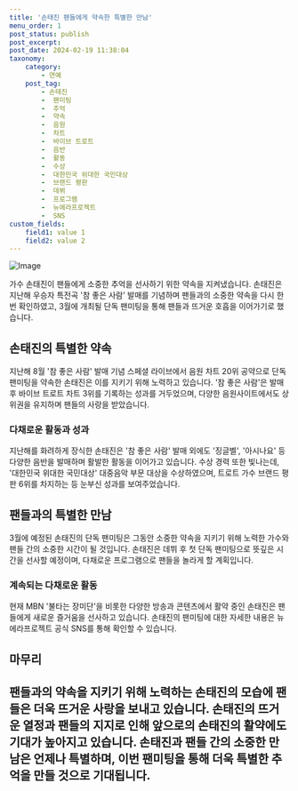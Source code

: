 ```yaml
---
title: '손태진 팬들에게 약속한 특별한 만남'
menu_order: 1
post_status: publish
post_excerpt: 
post_date: 2024-02-19 11:38:04
taxonomy:
    category:
        - 연예
    post_tag:
        - 손태진
        -  팬미팅
        -  추억
        -  약속
        -  음원
        -  차트
        -  바이브 트로트
        -  음반
        -  활동
        -  수상
        -  대한민국 위대한 국민대상
        -  브랜드 평판
        -  데뷔
        -  프로그램
        -  뉴에라프로젝트
        -  SNS
custom_fields:
    field1: value 1
    field2: value 2
---
```


![Image](https://ssl.pstatic.net/mimgnews/image/312/2024/02/13/0000648791_001_20240213073301327.jpg?type=w540)

가수 손태진이 팬들에게 소중한 추억을 선사하기 위한 약속을 지켜냈습니다. 손태진은 지난해 우승자 특전곡 '참 좋은 사람' 발매를 기념하며 팬들과의 소중한 약속을 다시 한 번 확인하였고, 3월에 개최될 단독 팬미팅을 통해 팬들과 뜨거운 호흡을 이어가기로 했습니다.
## 손태진의 특별한 약속
지난해 8월 '참 좋은 사람' 발매 기념 스페셜 라이브에서 음원 차트 20위 공약으로 단독 팬미팅을 약속한 손태진은 이를 지키기 위해 노력하고 있습니다. '참 좋은 사람'은 발매 후 바이브 트로트 차트 3위를 기록하는 성과를 거두었으며, 다양한 음원사이트에서도 상위권을 유지하며 팬들의 사랑을 받았습니다.
### 다채로운 활동과 성과
지난해를 화려하게 장식한 손태진은 '참 좋은 사람' 발매 외에도 '징글벨', '아시나요' 등 다양한 음반을 발매하며 활발한 활동을 이어가고 있습니다. 수상 경력 또한 빛나는데, '대한민국 위대한 국민대상' 대중음악 부문 대상을 수상하였으며, 트로트 가수 브랜드 평판 6위를 차지하는 등 눈부신 성과를 보여주었습니다.
## 팬들과의 특별한 만남
3월에 예정된 손태진의 단독 팬미팅은 그동안 소중한 약속을 지키기 위해 노력한 가수와 팬들 간의 소중한 시간이 될 것입니다. 손태진은 데뷔 후 첫 단독 팬미팅으로 뜻깊은 시간을 선사할 예정이며, 다채로운 프로그램으로 팬들을 놀라게 할 계획입니다. 
### 계속되는 다채로운 활동
현재 MBN '불타는 장미단'을 비롯한 다양한 방송과 콘텐츠에서 활약 중인 손태진은 팬들에게 새로운 즐거움을 선사하고 있습니다. 손태진의 팬미팅에 대한 자세한 내용은 뉴에라프로젝트 공식 SNS를 통해 확인할 수 있습니다.
## 마무리
팬들과의 약속을 지키기 위해 노력하는 손태진의 모습에 팬들은 더욱 뜨거운 사랑을 보내고 있습니다. 손태진의 뜨거운 열정과 팬들의 지지로 인해 앞으로의 손태진의 활약에도 기대가 높아지고 있습니다. 손태진과 팬들 간의 소중한 만남은 언제나 특별하며, 이번 팬미팅을 통해 더욱 특별한 추억을 만들 것으로 기대됩니다.
---
